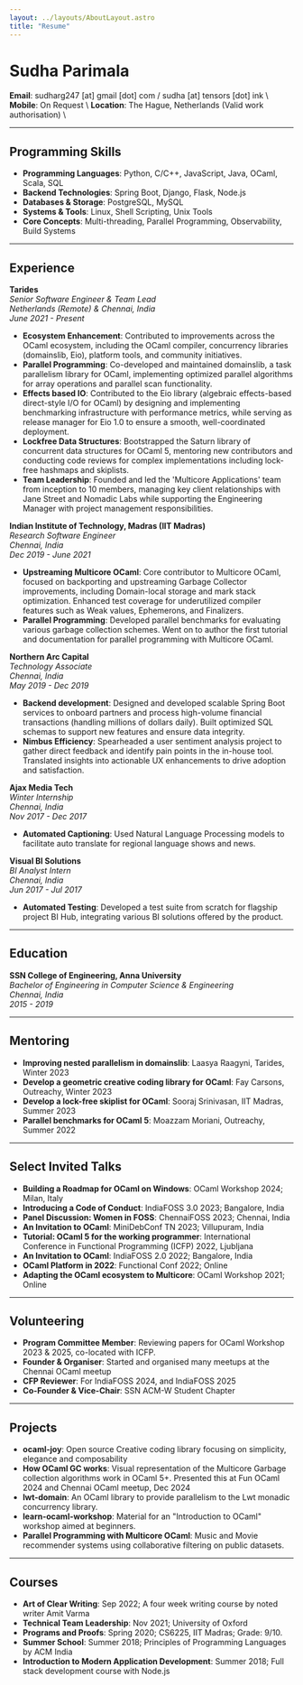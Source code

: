 ```yaml
---
layout: ../layouts/AboutLayout.astro
title: "Resume"
---
```


# Sudha Parimala

**Email**: sudharg247 [at] gmail [dot] com  / sudha [at] tensors [dot] ink \\
**Mobile**: On Request \\
**Location**: The Hague, Netherlands  (Valid work authorisation) \\

---

## Programming Skills

- **Programming Languages**: Python, C/C++, JavaScript, Java, OCaml, Scala, SQL
- **Backend Technologies**: Spring Boot, Django, Flask, Node.js
- **Databases & Storage**: PostgreSQL, MySQL
- **Systems & Tools**: Linux, Shell Scripting, Unix Tools
- **Core Concepts**: Multi-threading, Parallel Programming, Observability, Build Systems

---

## Experience  

**Tarides**  
*Senior Software Engineer & Team Lead*  
*Netherlands (Remote) & Chennai, India*  
*June 2021 - Present*  

- **Ecosystem Enhancement**: Contributed to improvements across the OCaml ecosystem, including the OCaml compiler, concurrency libraries (domainslib, Eio), platform tools, and community initiatives.  
- **Parallel Programming**: Co-developed and maintained domainslib, a task parallelism library for OCaml, implementing optimized parallel algorithms for array operations and parallel scan functionality.  
- **Effects based IO**: Contributed to the Eio library (algebraic effects-based direct-style I/O for OCaml) by designing and implementing benchmarking infrastructure with performance metrics, while serving as release manager for Eio 1.0 to ensure a smooth, well-coordinated deployment.  
- **Lockfree Data Structures**: Bootstrapped the Saturn library of concurrent data structures for OCaml 5, mentoring new contributors and conducting code reviews for complex implementations including lock-free hashmaps and skiplists.  
- **Team Leadership**: Founded and led the 'Multicore Applications' team from inception to 10 members, managing key client relationships with Jane Street and Nomadic Labs while supporting the Engineering Manager with project management responsibilities.  

**Indian Institute of Technology, Madras (IIT Madras)**  
*Research Software Engineer*  
*Chennai, India*  
*Dec 2019 - June 2021*  

- **Upstreaming Multicore OCaml**: Core contributor to Multicore OCaml, focused on backporting and upstreaming Garbage Collector improvements, including Domain-local storage and mark stack optimization. Enhanced test coverage for underutilized compiler features such as Weak values, Ephemerons, and Finalizers.  
- **Parallel Programming**: Developed parallel benchmarks for evaluating various garbage collection schemes. Went on to author the first tutorial and documentation for parallel programming with Multicore OCaml.  

**Northern Arc Capital**  
*Technology Associate*  
*Chennai, India*  
*May 2019 - Dec 2019*  

- **Backend development**: Designed and developed scalable Spring Boot services to onboard partners and process high-volume financial transactions (handling millions of dollars daily). Built optimized SQL schemas to support new features and ensure data integrity.  
- **Nimbus Efficiency**: Spearheaded a user sentiment analysis project to gather direct feedback and identify pain points in the in-house tool. Translated insights into actionable UX enhancements to drive adoption and satisfaction.  

**Ajax Media Tech**  
*Winter Internship*  
*Chennai, India*  
*Nov 2017 - Dec 2017*  

- **Automated Captioning**: Used Natural Language Processing models to facilitate auto translate for regional language shows and news.  

**Visual BI Solutions**  
*BI Analyst Intern*  
*Chennai, India*  
*Jun 2017 - Jul 2017*  

- **Automated Testing**: Developed a test suite from scratch for flagship project BI Hub, integrating various BI solutions offered by the product.  

---

## Education  

**SSN College of Engineering, Anna University**  
*Bachelor of Engineering in Computer Science & Engineering*  
*Chennai, India*  
*2015 - 2019*  

---

## Mentoring  

- **Improving nested parallelism in domainslib**: Laasya Raagyni, Tarides, Winter 2023  
- **Develop a geometric creative coding library for OCaml**: Fay Carsons, Outreachy, Winter 2023  
- **Develop a lock-free skiplist for OCaml**: Sooraj Srinivasan, IIT Madras, Summer 2023  
- **Parallel benchmarks for OCaml 5**: Moazzam Moriani, Outreachy, Summer 2022  

---

## Select Invited Talks  

- **Building a Roadmap for OCaml on Windows**: OCaml Workshop 2024; Milan, Italy  
- **Introducing a Code of Conduct**: IndiaFOSS 3.0 2023; Bangalore, India  
- **Panel Discussion: Women in FOSS**: ChennaiFOSS 2023; Chennai, India  
- **An Invitation to OCaml**: MiniDebConf TN 2023; Villupuram, India  
- **Tutorial: OCaml 5 for the working programmer**: International Conference in Functional Programming (ICFP) 2022, Ljubljana  
- **An Invitation to OCaml**: IndiaFOSS 2.0 2022; Bangalore, India  
- **OCaml Platform in 2022**: Functional Conf 2022; Online  
- **Adapting the OCaml ecosystem to Multicore**: OCaml Workshop 2021; Online  

---

## Volunteering  

- **Program Committee Member**: Reviewing papers for OCaml Workshop 2023 & 2025, co-located with ICFP.  
- **Founder & Organiser**: Started and organised many meetups at the Chennai OCaml meetup  
- **CFP Reviewer**: For IndiaFOSS 2024, and IndiaFOSS 2025  
- **Co-Founder & Vice-Chair**: SSN ACM-W Student Chapter  

---

## Projects  

- **ocaml-joy**: Open source Creative coding library focusing on simplicity, elegance and composability  
- **How OCaml GC works**: Visual representation of the Multicore Garbage collection algorithms work in OCaml 5+. Presented this at Fun OCaml 2024 and Chennai OCaml meetup, Dec 2024  
- **lwt-domain**: An OCaml library to provide parallelism to the Lwt monadic concurrency library.  
- **learn-ocaml-workshop**: Material for an "Introduction to OCaml" workshop aimed at beginners.  
- **Parallel Programming with Multicore OCaml**: Music and Movie recommender systems using collaborative filtering on public datasets.  

---

## Courses  

- **Art of Clear Writing**: Sep 2022; A four week writing course by noted writer Amit Varma  
- **Technical Team Leadership**: Nov 2021; University of Oxford  
- **Programs and Proofs**: Spring 2020; CS6225, IIT Madras; Grade: 9/10.  
- **Summer School**: Summer 2018; Principles of Programming Languages by ACM India  
- **Introduction to Modern Application Development**: Summer 2018; Full stack development course with Node.js  
